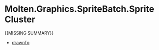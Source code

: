 ﻿  
# Molten.Graphics.SpriteBatch.SpriteCluster
{{MISSING SUMMARY}}
  
*  [drawnTo](docs/Molten.Render/Molten/Graphics/SpriteBatch/SpriteCluster/drawnTo.md)